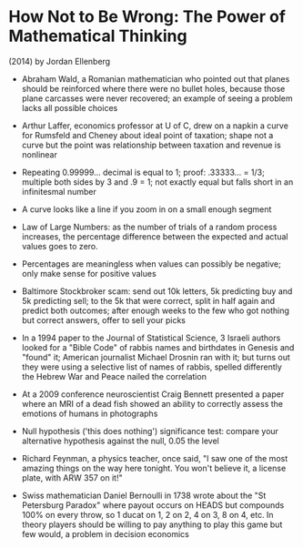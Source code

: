# How Not to Be Wrong: The Power of Mathematical Thinking
(2014)
by Jordan Ellenberg

- Abraham Wald, a Romanian mathematician who pointed out that planes should be reinforced where there were no bullet holes, because those plane carcasses were never recovered; an example of seeing a problem lacks all possible choices

- Arthur Laffer, economics professor at U of C, drew on a napkin a curve for Rumsfeld and Cheney about ideal point of taxation; shape not a curve but the point was relationship between taxation and revenue is nonlinear

- Repeating 0.99999... decimal is equal to 1; proof: .33333... = 1/3; multiple both sides by 3 and .9 = 1; not exactly equal but falls short in an infinitesmal number

- A curve looks like a line if you zoom in on a small enough segment

- Law of Large Numbers: as the number of trials of a random process increases, the percentage difference between the expected and actual values goes to zero.

- Percentages are meaningless when values can possibly be negative; only make sense for positive values

- Baltimore Stockbroker scam: send out 10k letters, 5k predicting buy and 5k predicting sell; to the 5k that were correct, split in half again and predict both outcomes; after enough weeks to the few who got nothing but correct answers, offer to sell your picks

- In a 1994 paper to the Journal of Statistical Science, 3 Israeli authors looked for a "Bible Code" of rabbis names and birthdates in Genesis and "found" it; American journalist Michael Drosnin ran with it; but turns out they were using a selective list of names of rabbis, spelled differently the Hebrew War and Peace nailed the correlation

- At a 2009 conference neuroscientist Craig Bennett presented a paper where an MRI of a dead fish showed an ability to correctly assess the emotions of humans in photographs

- Null hypothesis ('this does nothing') significance test: compare your alternative hypothesis against the null, 0.05 the level

- Richard Feynman, a physics teacher, once said, "I saw one of the most amazing things on the way here tonight. You won't believe it, a license plate, with ARW 357 on it!"

- Swiss mathematician Daniel Bernoulli in 1738 wrote about the "St Petersburg Paradox" where payout occurs on HEADS but compounds 100% on every throw, so 1 ducat on 1, 2 on 2, 4 on 3, 8 on 4, etc. In theory players should be willing to pay anything to play this game but few would, a problem in decision economics

                                                                           